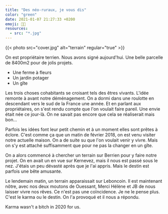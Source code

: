 ```yaml
---
title: "Des néo-ruraux, je vous dis"
color: "green"
date: 2021-01-07 21:27:33 +0200
emoji: 👨‍🌾
resources:
  - src: "*.jpg"
---
```


{{< photo src="cover.jpg" alt="terrain" regular="true" >}}

On est propriétaire terrien. Nous avons signé aujourd'hui. Une belle parcelle de 8400m2 pour de jolis projets.

- Une ferme à fleurs
- Un jardin potager
- Un gîte

Les trois choses cohabitants se croisant tels des êtres vivants.
L'idée remonte à avant notre déménagement. On a dormi dans une roulotte en descendant vers le sud de la France une année. Et en parlant aux propriétaires, on s'est rendu compte que l'on voulait faire pareil. Une envie était née ce jour-là. On ne savait pas encore que cela se réaliserait mais bon...

Parfois les idées font leur petit chemin et à un moment elles sont prêtes à éclore. C'est comme ça que un matin de février 2018, on est venu visiter notre actuelle maison. On a de suite su que l'on voulait venir y vivre. Mais on s'y est attaché suffisamment que pour ne pas la changer en un gîte.

On a alors commencé à chercher un terrain sur Berrien pour y faire notre projet. On en avait un en vue sur Kernevez, mais il nous est passé sous le nez. J'étais un peu dévasté après que je l'ai appris. Mais le destin est parfois une bête amusante.

Le lendemain matin, un terrain apparaissait sur Leboncoin. Il est maintenant nôtre, avec nos deux moutons de Ouessant, Merci Hélène et JB de nous laisser vivre nos rêves.
Ce n'est pas une coïncidence. Je ne le pense plus. C'est le karma ou le destin. On l'a provoqué et il nous a répondu.

Karma wasn't a bitch in 2020 for us.
